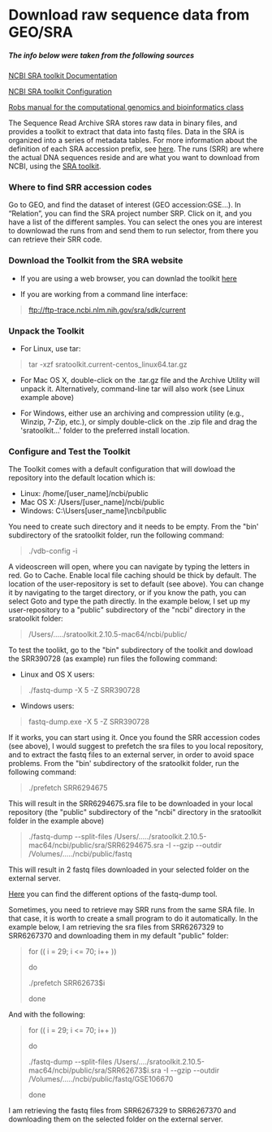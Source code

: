 # **Download raw sequence data from GEO/SRA**

##### The info below were taken from the following sources

[NCBI SRA toolkit Documentation](http://www.ncbi.nlm.nih.gov/Traces/sra/sra.cgi?view=toolkit_doc)

[NCBI SRA toolkit Configuration](https://github.com/ncbi/sra-tools/wiki/05.-Toolkit-Configuration)

[Robs manual for the computational genomics and bioinformatics class](https://linsalrob.github.io/ComputationalGenomicsManual/Databases/SRA.html)

The Sequence Read Archive SRA stores raw data in binary files, and provides a toolkit to extract that data into fastq files. Data in the SRA is organized into a series of metadata tables. For more information about the definition of each SRA accession prefix, see [here](https://www.ncbi.nlm.nih.gov/books/NBK56913/#search.what_do_the_different_sra_accessi). The runs (SRR) are where the actual DNA sequences reside and are what you want to download from NCBI, using the [SRA toolkit](http://www.ncbi.nlm.nih.gov/Traces/sra/sra.cgi?view=toolkit_doc).

### Where to find SRR accession codes
Go to GEO, and find the dataset of interest (GEO accession:GSE…). In “Relation”, you can find the SRA project number SRP. Click on it, and you have a list of the different samples. You can select the ones you are interest to downlowad the runs from and send them to run selector, from there you can retrieve their SRR code.


### Download the Toolkit from the SRA website

* If you are using a web browser, you can downlad the toolkit [here](https://www.ncbi.nlm.nih.gov/Traces/sra/?view=software)

*	If you are working from a command line interface: 
>ftp://ftp-trace.ncbi.nlm.nih.gov/sra/sdk/current


### Unpack the Toolkit
* For Linux, use tar:
>tar -xzf sratoolkit.current-centos_linux64.tar.gz

* For Mac OS X, double-click on the .tar.gz file and the Archive Utility will unpack it. Alternatively, command-line tar will also work (see Linux example above)

* For Windows, either use an archiving and compression utility (e.g., Winzip, 7-Zip, etc.), or simply double-click on the .zip file and drag the 'sratoolkit...' folder to the preferred install location.


### Configure and Test the Toolkit

The Toolkit comes with a default configuration that will dowload the repository into the default location which is:

* Linux: /home/[user_name]/ncbi/public
* Mac OS X: /Users/[user_name]/ncbi/public
* Windows: C:\Users\[user_name]\ncbi\public

You need to create such directory and it needs to be empty.
From the "bin' subdirectory of the sratoolkit folder, run the following command:

>./vdb-config -i

A videoscreen will open, where you can navigate by typing the letters in red. Go to Cache. Enable local file caching should be thick by default. The location of the user-repository is set to default (see above). You can change it by navigating to the target directory, or if you know the path, you can select Goto and type the path directly.
In the example below, I set up my user-repository to a "public" subdirectory of the "ncbi" directory in the sratoolkit folder: 

>/Users/...../sratoolkit.2.10.5-mac64/ncbi/public/


To test the toolikt, go to the "bin" subdirectory of the toolkit and dowload the SRR390728 (as example) run files the following command:

* Linux and OS X users:
>./fastq-dump -X 5 -Z SRR390728

* Windows users:
>fastq-dump.exe -X 5 -Z SRR390728


If it works, you can start using it. Once you found the SRR accession codes (see above), I would suggest to prefetch the sra files to you local repository, and to extract the fastq files to an external server, in order to avoid space problems.
From the "bin' subdirectory of the sratoolkit folder, run the following command:

>./prefetch SRR6294675

This will result in the SRR6294675.sra file to be downloaded in your local repository (the "public" subdirectory of the "ncbi" directory in the sratoolkit folder in the example above)

>./fastq-dump --split-files /Users/...../sratoolkit.2.10.5-mac64/ncbi/public/sra/SRR6294675.sra -I --gzip --outdir /Volumes/...../ncbi/public/fastq

This will result in 2 fastq files downloaded in your selected folder on the external server.


[Here](https://ncbi.github.io/sra-tools/fastq-dump.html) you can find the different options of the fastq-dump tool.

Sometimes, you need to retrieve may SRR runs from the same SRA file. In that case, it is worth to create a small program to do it automatically. In the example below, I am retrieving the sra files from SRR6267329 to SRR6267370 and downloading them in my default "public" folder:

>for (( i = 29; i <= 70; i++ ))
>
>do
>
>./prefetch SRR62673$i
>
>done

And with the following:

>for (( i = 29; i <= 70; i++ ))
>
>do
>
>./fastq-dump --split-files /Users/..../sratoolkit.2.10.5-mac64/ncbi/public/sra/SRR62673$i.sra -I --gzip --outdir /Volumes/...../ncbi/public/fastq/GSE106670
>
>done

I am retrieving the fastq files from SRR6267329 to SRR6267370 and downloading them on the selected folder on the external server.


